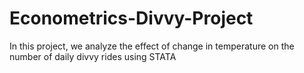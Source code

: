 # Econometrics-Divvy-Project
In this project, we analyze the effect of change in temperature on the number of daily divvy rides using STATA
